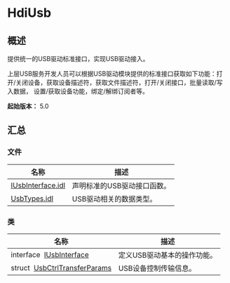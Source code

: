 # HdiUsb


## 概述

提供统一的USB驱动标准接口，实现USB驱动接入。

上层USB服务开发人员可以根据USB驱动模块提供的标准接口获取如下功能：打开/关闭设备，获取设备描述符，获取文件描述符，打开/关闭接口，批量读取/写入数据， 设置/获取设备功能，绑定/解绑订阅者等。

**起始版本：** 5.0


## 汇总


### 文件

| 名称 | 描述 | 
| -------- | -------- |
| [IUsbInterface.idl](_i_usb_interface_8idl_v11.md) | 声明标准的USB驱动接口函数。 | 
| [UsbTypes.idl](_usb_types_8idl_v11.md) | USB驱动相关的数据类型。 | 


### 类

| 名称 | 描述 | 
| -------- | -------- |
| interface&nbsp;&nbsp;[IUsbInterface](interface_i_usb_interface_v11.md) | 定义USB驱动基本的操作功能。 | 
| struct&nbsp;&nbsp;[UsbCtrlTransferParams](_usb_ctrl_transfer_params_v11.md) | USB设备控制传输信息。 | 
